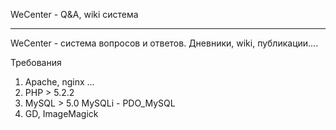 WeCenter - Q&A, wiki система


---

WeCenter - система вопросов и ответов. Дневники, wiki, публикации....

Требования

 1. Apache, nginx ...
 2. PHP > 5.2.2
 3. MySQL > 5.0 MySQLi - PDO_MySQL
 4. GD, ImageMagick 



